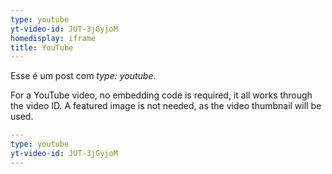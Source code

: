 ```yaml
---
type: youtube
yt-video-id: JUT-3jGyjoM
homedisplay: iframe
title: YouTube
---
```

Esse é um post com *type: youtube*.

For a YouTube video, no embedding code is required, it all works through the video ID. A featured image is not needed, as the video thumbnail will be used.

```yml
---
type: youtube
yt-video-id: JUT-3jGyjoM
---
```